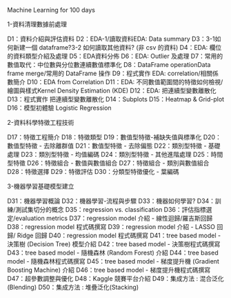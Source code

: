 Machine Learning for 100 days



1-資料清理數據前處理

D1：資料介紹與評估資料 
D2：EDA-1/讀取資料EDA: Data summary 
D3：3-1如何新建一個 dataframe?3-2 如何讀取其他資料? (非 csv 的資料) 
D4：EDA: 欄位的資料類型介紹及處理 
D5：EDA資料分佈 
D6：EDA: Outlier 及處理 
D7：常用的數值取代：中位數與分位數連續數值標準化 
D8：DataFrame operationData frame merge/常用的 DataFrame 操作 
D9：程式實作 EDA: correlation/相關係數簡介 
D10：EDA from Correlation 
D11：EDA: 不同數值範圍間的特徵如何檢視/繪圖與樣式Kernel Density Estimation (KDE) 
D12：EDA: 把連續型變數離散化 
D13：程式實作 把連續型變數離散化 
D14：Subplots 
D15：Heatmap & Grid-plot 
D16：模型初體驗 Logistic Regression 


2-資料科學特徵工程技術

D17：特徵工程簡介
D18：特徵類型
D19：數值型特徵-補缺失值與標準化
D20：數值型特徵 - 去除離群值
D21：數值型特徵 - 去除偏態
D22：類別型特徵 - 基礎處理
D23：類別型特徵 - 均值編碼
D24：類別型特徵 - 其他進階處理
D25：時間型特徵
D26：特徵組合 - 數值與數值組合
D27：特徵組合 - 類別與數值組合
D28：特徵選擇
D29：特徵評估
D30：分類型特徵優化 - 葉編碼


3-機器學習基礎模型建立



D31：機器學習概論
D32：機器學習-流程與步驟
D33：機器如何學習?
D34：訓練/測試集切分的概念
D35：regression vs. classification
D36：評估指標選定/evaluation metrics
D37：regression model 介紹 - 線性迴歸/羅吉斯回歸
D38：regression model 程式碼撰寫
D39：regression model 介紹 - LASSO 回歸/ Ridge 回歸
D40：regression model 程式碼撰寫
D41：tree based model - 決策樹 (Decision Tree) 模型介紹
D42：tree based model - 決策樹程式碼撰寫
D43：tree based model - 隨機森林 (Random Forest) 介紹
D44：tree based model - 隨機森林程式碼撰寫
D45：tree based model - 梯度提升機 (Gradient Boosting Machine) 介紹
D46：tree based model - 梯度提升機程式碼撰寫
D47：超參數調整與優化
D48：Kaggle 競賽平台介紹
D49：集成方法 : 混合泛化(Blending)
D50：集成方法 : 堆疊泛化(Stacking)
